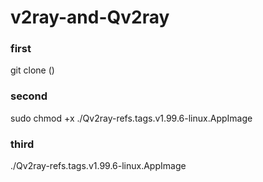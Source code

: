 # v2ray-and-Qv2ray
### first
git clone  ()
### second
sudo chmod +x ./Qv2ray-refs.tags.v1.99.6-linux.AppImage 
### third
./Qv2ray-refs.tags.v1.99.6-linux.AppImage
